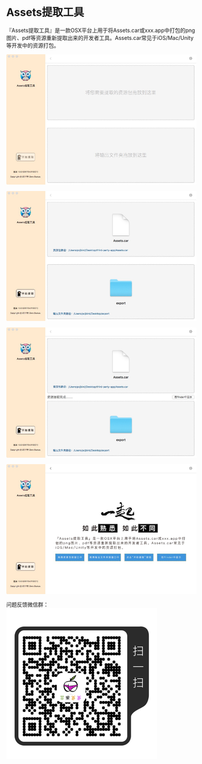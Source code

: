 # Assets提取工具

『Assets提取工具』是一款OSX平台上用于将Assets.car或xxx.app中打包的png图片、pdf等资源重新提取出来的开发者工具。Assets.car常见于iOS/Mac/Unity等开发中的资源打包。


![Step 1.](/screenshot/screenshot1.jpg)

![Step 2.](/screenshot/screenshot2.jpg)

![Step 3.](/screenshot/screenshot3.jpg)

![Step 4.](/screenshot/screenshot4.jpg)

问题反馈微信群：
![apple daddy qrcode](/screenshot/apple_daddy_qrcode.png)
